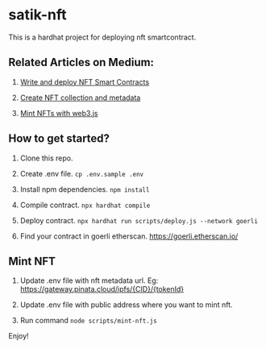 # satik-nft

This is a hardhat project for deploying nft smartcontract.

## Related Articles on Medium:

1. <a href="https://prajwalbati.medium.com/write-and-deploy-nft-smart-contracts-af8ca48e6917" target="_blank">Write and deploy NFT Smart Contracts</a>

2. <a href="https://prajwalbati.medium.com/create-nft-collection-and-metadata-6dce86cb0710" target="_blank">Create NFT collection and metadata</a>

3. <a href="https://prajwalbati.medium.com/mint-nfts-with-web3-js-b39a3ada2d9b" target="_blank">Mint NFTs with web3.js</a>


## How to get started?

1. Clone this repo.

2. Create .env file.  `cp .env.sample .env`

3. Install npm dependencies. `npm install`

4. Compile contract. `npx hardhat compile`

5. Deploy contract. `npx hardhat run scripts/deploy.js --network goerli`

6. Find your contract in goerli etherscan. https://goerli.etherscan.io/


## Mint NFT

1. Update .env file with nft metadata url. Eg: https://gateway.pinata.cloud/ipfs/{CID}/{tokenId}

2. Update .env file with public address where you want to mint nft.

3. Run command `node scripts/mint-nft.js`


Enjoy!